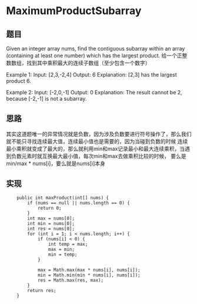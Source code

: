 # MaximumProductSubarray

## 题目
Given an integer array nums, find the contiguous subarray within an array (containing at least one number) which has the 
largest product.
给一个正整数数组，找到其中乘积最大的连续子数组（至少包含一个数字）

Example 1:
Input: [2,3,-2,4]
Output: 6
Explanation: [2,3] has the largest product 6.

Example 2:
Input: [-2,0,-1]
Output: 0
Explanation: The result cannot be 2, because [-2,-1] is not a subarray.
 
## 思路 
其实这道题唯一的异常情况就是负数，因为涉及负数要进行符号操作了，那么我们就不能只寻找连续最大值，连续最小值也是需要的，因为当碰到负数的时候
连续最小乘积就变成了最大的，那么就利用min和max记录最小和最大连续乘积，当遇到负数元素时就互换最大最小值，每次min和max去做乘积比较的时候，
要么是min/max * nums\[i\]，要么就是nums\[i\]本身


## 实现 
```
    public int maxProduct(int[] nums) {
        if (nums == null || nums.length == 0) {
            return 0;
        }
        int max = nums[0];
        int min = nums[0];
        int res = nums[0];
        for (int i = 1; i < nums.length; i++) {
            if (nums[i] < 0) {
                int temp = max;
                max = min;
                min = temp;
            }

            max = Math.max(max * nums[i], nums[i]);
            min = Math.min(min * nums[i], nums[i]);
            res = Math.max(res, max);
        }
        return res;
    }
```